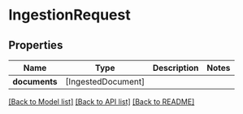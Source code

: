 # IngestionRequest

## Properties
Name | Type | Description | Notes
------------ | ------------- | ------------- | -------------
**documents** | [IngestedDocument] |  | 

[[Back to Model list]](../README.md#documentation-for-models) [[Back to API list]](../README.md#documentation-for-api-endpoints) [[Back to README]](../README.md)


